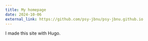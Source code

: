 ```yaml
---
title: My homepage
date: 2024-10-06
external_link: https://github.com/psy-jbnu/psy-jbnu.github.io
---
```


I made this site with Hugo.

